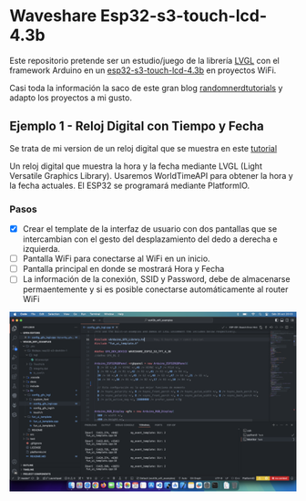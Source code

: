 # Waveshare Esp32-s3-touch-lcd-4.3b

Este repositorio pretende ser un estudio/juego de la librería [LVGL](https://lvgl.io) con el framework Arduino en un [esp32-s3-touch-lcd-4.3b](https://www.waveshare.com/esp32-s3-touch-lcd-4.3b.htm) en proyectos WiFi.  

Casi toda la información la saco de este gran blog [randomnerdtutorials](https://randomnerdtutorials.com) y adapto los proyectos a mi gusto. 

## Ejemplo 1 - Reloj Digital con Tiempo y Fecha

Se trata de mi version de un reloj digital que se muestra en este [tutorial](https://randomnerdtutorials.com/esp32-cyd-lvgl-digital-clock/) 

Un reloj digital que muestra la hora y la fecha mediante LVGL (Light Versatile Graphics Library). Usaremos WorldTimeAPI para obtener la hora y la fecha actuales. El ESP32 se programará mediante PlatformIO.

### Pasos 

- [x] Crear el template de la interfaz de usuario con dos pantallas que se intercambian con el gesto del desplazamiento del dedo a derecha e izquierda.
- [ ] Pantalla WiFi para conectarse al WiFi en un inicio.
- [ ] Pantalla principal en donde se mostrará Hora y Fecha 
- [ ] La información de la conexión, SSID y Password, debe de almacenarse permaentemente y si es posible conectarse automáticamente al router WiFi  

<div style="text-align: center;">

![](docs/img/result.png)

</div>


